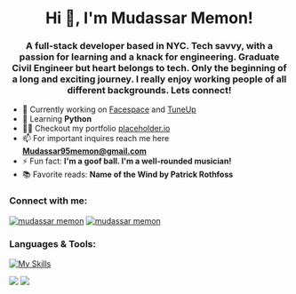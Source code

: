 <h1 align="center">Hi 👋, I'm Mudassar Memon!</h1>
<h3 align="center">A full-stack developer based in NYC. Tech savvy, with a passion for learning and a knack for engineering. Graduate Civil Engineer but heart belongs to tech. Only the beginning of a long and exciting journey. I really enjoy working people of all different backgrounds. Lets connect!</h3>

- 🔭 Currently working on [Facespace](https://tuneup-twco.onrender.com/) and [TuneUp](https://tuneup-twco.onrender.com/)
- 🌱 Learning **Python**
- 👨‍💻 Checkout my portfolio [placeholder.io](placeholder.io)
- 📫 For important inquires reach me here **Mudassar95memon@gmail.com**
- ⚡ Fun fact: **I'm a goof ball. I'm a well-rounded musician!**
- 📚 Favorite reads: **Name of the Wind by Patrick Rothfoss**

<h3 align="left">Connect with me:</h3>
<p align="left">
<a href="https://linkedin.com/in/mudassarmemon" target="blank"><img align="center" src="https://skillicons.dev/icons?i=linkedin" alt="mudassar memon"/></a>
<a href="https://www.instagram.com/muddymemon/" target="blank"><img align="center" src="https://skillicons.dev/icons?i=instagram" alt="mudassar memon"/></a>

<h3 align="left">Languages & Tools:</h3>

[![My Skills](https://skillicons.dev/icons?i=react,js,express,nodejs,redux,ruby,rails,postgres,mongodb,sqlite,css,html,aws,webpack,postman)](https://skillicons.dev)

![](http://github-profile-summary-cards.vercel.app/api/cards/profile-details?username=mudassarmemon&theme=city_lights)
![](http://github-profile-summary-cards.vercel.app/api/cards/most-commit-language?username=mudassarmemon&theme=city_lights)
